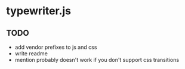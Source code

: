 # typewriter.js

## TODO
- add vendor prefixes to js and css
- write readme
- mention probably doesn't work if you don't support css transitions